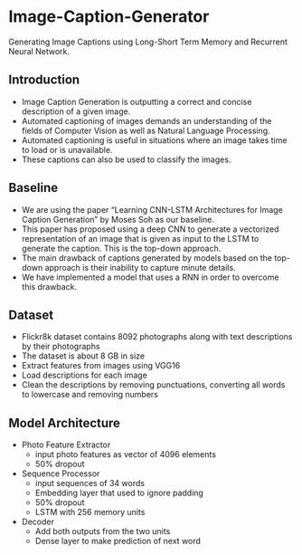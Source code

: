 # Image-Caption-Generator
Generating Image Captions using Long-Short Term Memory and Recurrent Neural Network.

## Introduction 
- Image Caption Generation is outputting a correct and concise description of a given image.
- Automated captioning of images demands an understanding of the fields of Computer Vision as well as Natural Language Processing.
- Automated captioning is useful in situations where an image takes time to load or is unavailable. 
- These captions can also be used to classify the images.

## Baseline
- We are using the paper “Learning CNN-LSTM Architectures for
Image Caption Generation” by Moses Soh as our baseline.
- This paper has proposed using a deep CNN to generate a vectorized
representation of an image that is given as input to the LSTM to
generate the caption. This is the top-down approach.
- The main drawback of captions generated by models based on the
top-down approach is their inability to capture minute details.
- We have implemented a model that uses a RNN in order to overcome this drawback.

## Dataset
- Flickr8k dataset contains 8092 photographs along with text descriptions by their photographs
- The dataset is about 8 GB in size
- Extract features from images using VGG16 
- Load descriptions for each image
- Clean the descriptions by removing 
punctuations, converting all words to 
lowercase and removing numbers 

## Model Architecture

- Photo Feature Extractor 
  - input photo features as vector of 4096 elements
  - 50% dropout
- Sequence Processor
  - input sequences of 34 words
  - Embedding layer that used to ignore padding
  - 50% dropout 
  - LSTM with 256 memory units
- Decoder
  - Add both outputs from the two units
  - Dense layer to make prediction of next word

